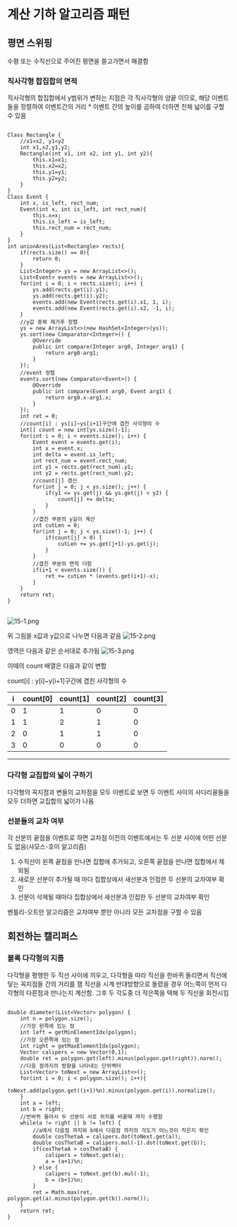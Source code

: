 # 계산 기하 알고리즘 패턴

## 평면 스위핑
수평 또는 수직선으로 주어진 평면을 쓸고가면서 해결함

### 직사각형 합집합의 면적
직사각형의 합집합에서 y범위가 변하는 지점은 각 직사각형의 양끝 이므로, 
해당 이벤트들을 정렬하여 이벤트간의 거리 * 이벤트 간의 높이를 곱하여 더하면
전체 넓이를 구할 수 있음
</br>
<pre>
<code>
Class Rectangle {
	//x1&lt;x2, y1&lt;y2
	int x1,x2,y1,y2;
	Rectangle(int x1, int x2, int y1, int y2){
		this.x1=x1;
		this.x2=x2;
		this.y1=y1;
		this.y2=y2;
	}
}
Class Event {
	int x, is_left, rect_num;
	Event(int x, int is_left, int rect_num){
		this.x=x;
		this.is_left = is_left;
		this.rect_num = rect_num;
	}
}
int unionAres(List&lt;Rectangle&gt; rects){
	if(rects.size() == 0){
		return 0;
	}
	List&lt;Integer&gt; ys = new ArrayList&lt;>();
	List&lt;Event&gt; events = new ArrayList&lt;>();
	for(int i = 0; i &lt; rects.size(); i++) {
		ys.add(rects.get(i).y1);
		ys.add(rects.get(i).y2);
		events.add(new Event(rects.get(i).x1, 1, i);
		events.add(new Event(rects.get(i).x2, -1, i);
	}
	//y값 중복 제거후 정렬
	ys = new ArrayList&lt;&gt;(new HashSet&lt;Integer&gt;(ys));
	ys.sort(new Comparator&lt;Integer&gt;() {
		@Override
		public int compare(Integer arg0, Integer arg1) {
			return arg0-arg1;
		}
	});
	//event 정렬
	events.sort(new Comparator&lt;Event&gt;() {
		@Override
		public int compare(Event arg0, Event arg1) {
			return arg0.x-arg1.x;
		}
	});
	int ret = 0;
	//count[i] : ys[i]~ys[i+1]구간에 겹친 사각형의 수
	int[] count = new int[ys.size()-1];
	for(int i = 0; i < events.size(); i++) {
		Event event = events.get(i); 
		int x = event.x;
		int delta = event.is_left;
		int rect_num = event.rect_num;
		int y1 = rects.get(rect_num).y1;
		int y2 = rects.get(rect_num).y2;
		//count[j] 갱신
		for(int j = 0; j < ys.size(); j++) {
			if(y1 <= ys.get(j) && ys.get(j) < y2) {
				count[j] += delta;
			}
		}
		//겹친 부분의 y길이 계산
		int cutLen = 0;
		for(int j = 0; j < ys.size()-1; j++) {
			if(count[j] > 0) {
				cutLen += ys.get(j+1)-ys.get(j);
			}
		}
		//겹친 부분의 면적 더함
		if(i+1 < events.size()) {
			ret += cutLen * (events.get(i+1)-x);
		}
	}
	return ret;
}
</code>
</pre>

![15-1.png](15-1.png)

위 그림을 x값과 y값으로 나누면 다음과 같음
![15-2.png](15-2.png)

영역은 다음과 같은 순서대로 추가됨
![15-3.png](15-3.png)

이때의 count 배열은 다음과 같이 변함
<br>

count[i] : y[i]~y[i+1]구간에 겹친 사각형의 수  

|i|count[0]|count[1]|count[2]|count[3]|
|------|---|---|---|---|
|0|1|1|0|0|
|1|1|2|1|0|
|2|0|1|1|0|
|3|0|0|0|0|

<hr/>

### 다각형 교집합의 넓이 구하기
다각형의 꼭지점과 변들의 교차점을 모두 이벤트로 보면 두 이벤트 사이의 사다리꼴들을 모두 더하면
교집합의 넓이가 나옴

### 선분들의 교차 여부
각 선분의 끝점을 이벤트로 하면 교차점 이전의 이벤트에서는 두 선분 사이에 어떤 선분도 없음(샤모스-호이 알고리즘)
1. 수직선이 왼쪽 끝점을 만나면 집합에 추가되고, 오른쪽 끝점을 만나면 집합에서 제외됨
2. 새로운 선분이 추가될 때 마다 집합상에서 새선분과 인접한 두 선분의 교차여부 확인
3. 선분이 삭제될 때마다 집합상에서 새선분과 인접한 두 선분의 교차여부 확인

벤틀리-오트만 알고리즘은 교차여부 뿐만 아니라 모든 교차점을 구할 수 있음

## 회전하는 캘리퍼스

### 볼록 다각형의 지름
다각형을 평행한 두 직선 사이에 끼우고, 다각형을 따라 직선을 한바퀴 돌리면서 직선에 닿는 꼭지점들 간의 거리를 잼
직선을 시계 반대방향으로 돌렸을 경우 어느쪽이 먼저 다각형의 다른점과 만나는지 계산함.
그후 두 각도중 더 작은쪽을 택해 두 직선을 회전시킴
<pre>
<code>
double diameter(List&lt;Vector&gt; polygon) {
	int n = polygon.size();
	//가장 왼쪽에 있는 점
	int left = getMinElementIdx(polygon);
	//가장 오른쪽에 있는 점
	int right = getMaxElementIdx(polygon);
	Vector calipers = new Vector(0,1);
	double ret = polygon.get(left).minus(polygon.get(right)).norm();
	//다음 점까지의 방향을 나타내는 단위벡터
	List&lt;Vector&gt; toNext = new ArrayList&lt;&gt;();
	for(int i = 0; i < polygon.size(); i++){
		toNext.add(polygon.get((i+1)%n).minus(polygon.get(i)).normalize();
	}
	int a = left;
	int b = right;
	//반바퀴 돌아서 두 선분이 서로 위치를 바꿀때 까지 수행함
	while(a != right || b != left) {
		//a에서 다음점 까지와 b에서 다음점 까지의 각도가 어느것이 작은지 확인
		double cosThetaA = calipers.dot(toNext.get(a));
		double cosThetaB = calipers.mul(-1).dot(toNext.get(b));
		if(cosThetaA > cosThetaB) {
			calipers = toNext.get(a);
			a = (a+1)%n;
		} else {
			calipers = toNext.get(b).mul(-1);
			b = (b+1)%n;
		}
		ret = Math.max(ret, polygon.get(a).minus(polygon.get(b)).norm());
	}
	return ret;
}
</code>
</pre>